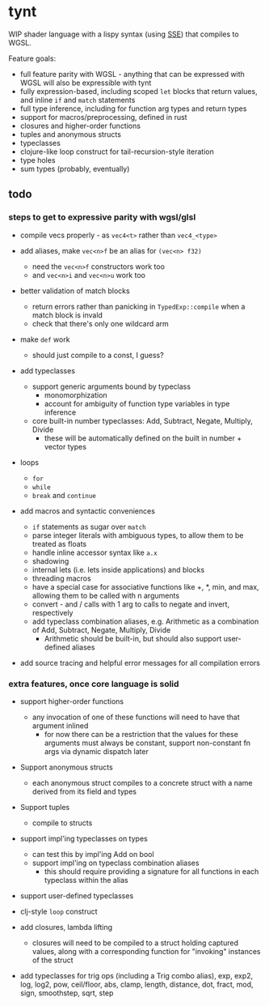 # tynt

WIP shader language with a lispy syntax (using [SSE](https://github.com/Ella-Hoeppner/SSE)) that compiles to WGSL.

Feature goals:
  * full feature parity with WGSL - anything that can be expressed with WGSL will also be expressible with tynt
  * fully expression-based, including scoped `let` blocks that return values, and inline `if` and `match` statements
  * full type inference, including for function arg types and return types
  * support for macros/preprocessing, defined in rust
  * closures and higher-order functions
  * tuples and anonymous structs
  * typeclasses
  * clojure-like loop construct for tail-recursion-style iteration
  * type holes
  * sum types (probably, eventually)

## todo
### steps to get to expressive parity with wgsl/glsl
* compile vecs properly - as `vec4<t>` rather than `vec4_<type>`

* add aliases, make `vec<n>f` be an alias for `(vec<n> f32)`
  * need the `vec<n>f` constructors work too
  * and `vec<n>i` and `vec<n>u` work too

* better validation of match blocks
  * return errors rather than panicking in `TypedExp::compile` when a match block is invald
  * check that there's only one wildcard arm 

* make `def` work
  * should just compile to a const, I guess?

* add typeclasses
  * support generic arguments bound by typeclass
    * monomorphization
    * account for ambiguity of function type variables in type inference
  * core built-in number typeclasses: Add, Subtract, Negate, Multiply, Divide
    * these will be automatically defined on the built in number + vector types

* loops
  * `for`
  * `while`
  * `break` and `continue`

* add macros and syntactic conveniences
  * `if` statements as sugar over `match`
  * parse integer literals with ambiguous types, to allow them to be treated as floats
  * handle inline accessor syntax like `a.x`
  * shadowing
  * internal lets (i.e. lets inside applications) and blocks
  * threading macros
  * have a special case for associative functions like +, *, min, and max, allowing them to be called with n arguments
  * convert - and / calls with 1 arg to calls to negate and invert, respectively
  * add typeclass combination aliases, e.g. Arithmetic as a combination of Add, Subtract, Negate, Multiply, Divide
    * Arithmetic should be built-in, but should also support user-defined aliases

* add source tracing and helpful error messages for all compilation errors

### extra features, once core language is solid
* support higher-order functions
  * any invocation of one of these functions will need to have that argument inlined
    * for now there can be a restriction that the values for these arguments must always be constant, support non-constant fn args via dynamic dispatch later

* Support anonymous structs
  * each anonymous struct compiles to a concrete struct with a name derived from its field and types

* Support tuples
  * compile to structs

* support impl'ing typeclasses on types
    * can test this by impl'ing Add on bool
  * support impl'ing on typeclass combination aliases
    * this should require providing a signature for all functions in each typeclass within the alias

* support user-defined typeclasses

* clj-style `loop` construct

* add closures, lambda lifting
  * closures will need to be compiled to a struct holding captured values, along with a corresponding function for "invoking" instances of the struct

* add typeclasses for trig ops (including a Trig combo alias), exp, exp2, log, log2, pow, ceil/floor, abs, clamp, length, distance, dot, fract, mod, sign, smoothstep, sqrt, step